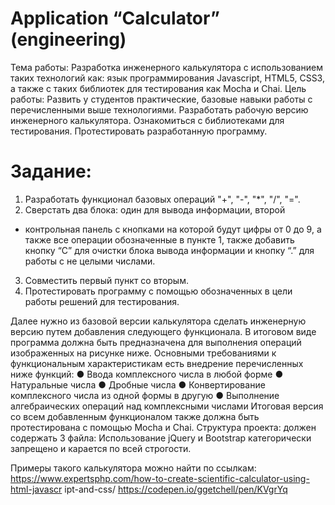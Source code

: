 # Application “Calculator” (engineering)

Тема работы: Разработка инженерного калькулятора с использованием таких
технологий как: язык программирования Javascript, HTML5, CSS3, а также с
таких библиотек для тестирования как Mocha и Chai.
Цель работы: Развить у студентов практические, базовые навыки работы с
перечисленными выше технологиями. Разработать рабочую версию
инженерного калькулятора. Ознакомиться с библиотеками для тестирования.
Протестировать разработанную программу.

# Задание:
1. Разработать функционал базовых операций "+", "-", "*", "/",
"=".
2. Сверстать два блока: один для вывода информации, второй
- контрольная панель с кнопками на которой будут цифры
от 0 до 9, а также все операции обозначенные в пункте 1,
также добавить кнопку “С” для очистки блока вывода
информации и кнопку “.” для работы с не целыми числами.
3. Совместить первый пункт со вторым.
4. Протестировать программу с помощью обозначенных в
цели работы решений для тестирования.

Далее нужно из базовой версии калькулятора сделать инженерную версию
путем добавления следующего функционала.
В итоговом виде программа должна быть предназначена для выполнения
операций изображенных на рисунке ниже.
Основными требованиями к функциональным характеристикам есть
внедрение перечисленных ниже функций:
● Ввода комплексного числа в любой форме
● Натуральные числа
● Дробные числа
● Конвертирование комплексного числа из одной формы в другую
● Выполнение алгебраических операций над комплексными числами
Итоговая версия со всем добавленным функционалом также должна быть
протестирована с помощью Mocha и Chai.
Структура проекта: должен содержать 3 файла:
Использование jQuery и Bootstrap категорически запрещено и карается по
всей строгости.

Примеры такого калькулятора можно найти по ссылкам:
https://www.expertsphp.com/how-to-create-scientific-calculator-using-html-javascr
ipt-and-css/
https://codepen.io/ggetchell/pen/KVgrYq

